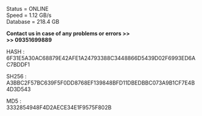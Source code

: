 Status = ONLINE <br />
Speed = 1.12 GB/s  <br />
Database = 218.4 GB  <br />


**Contact us in case of any problems or errors >> <br /> >> 09351699889** <br />

HASH : <br />
6F31E5A30AC68879E42AFE1A24793388C3448866D5439D02F6993ED6AC7BDDF1

SH256 : <br />
A3BBC2F57BC639F5F0DD8768EF139848BFD11DBEDBBC073A9B1CF7E4B4D3D543

MD5 : <br />
3332854948F4D2AECE34E1F9575F802B
